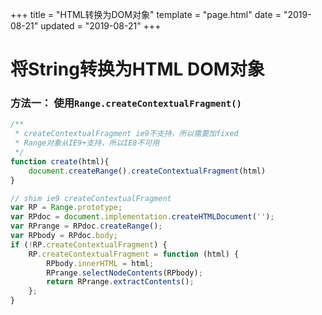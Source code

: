 +++
title = "HTML转换为DOM对象"
template = "page.html"
date = "2019-08-21"
updated = "2019-08-21"
+++


# 将String转换为HTML DOM对象

### 方法一： 使用`Range.createContextualFragment()`

```js
/**
 * createContextualFragment ie9不支持，所以需要加fixed
 * Range对象从IE9+支持，所以IE8不可用
 */
function create(html){
	document.createRange().createContextualFragment(html)
}

// shim ie9 createContextualFragment
var RP = Range.prototype;
var RPdoc = document.implementation.createHTMLDocument('');
var RPrange = RPdoc.createRange();
var RPbody = RPdoc.body;
if (!RP.createContextualFragment) {
    RP.createContextualFragment = function (html) {
        RPbody.innerHTML = html;
        RPrange.selectNodeContents(RPbody);
        return RPrange.extractContents();
    };
}
```

